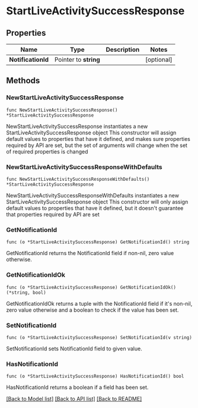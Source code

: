 # StartLiveActivitySuccessResponse

## Properties

Name | Type | Description | Notes
------------ | ------------- | ------------- | -------------
**NotificationId** | Pointer to **string** |  | [optional] 

## Methods

### NewStartLiveActivitySuccessResponse

`func NewStartLiveActivitySuccessResponse() *StartLiveActivitySuccessResponse`

NewStartLiveActivitySuccessResponse instantiates a new StartLiveActivitySuccessResponse object
This constructor will assign default values to properties that have it defined,
and makes sure properties required by API are set, but the set of arguments
will change when the set of required properties is changed

### NewStartLiveActivitySuccessResponseWithDefaults

`func NewStartLiveActivitySuccessResponseWithDefaults() *StartLiveActivitySuccessResponse`

NewStartLiveActivitySuccessResponseWithDefaults instantiates a new StartLiveActivitySuccessResponse object
This constructor will only assign default values to properties that have it defined,
but it doesn't guarantee that properties required by API are set

### GetNotificationId

`func (o *StartLiveActivitySuccessResponse) GetNotificationId() string`

GetNotificationId returns the NotificationId field if non-nil, zero value otherwise.

### GetNotificationIdOk

`func (o *StartLiveActivitySuccessResponse) GetNotificationIdOk() (*string, bool)`

GetNotificationIdOk returns a tuple with the NotificationId field if it's non-nil, zero value otherwise
and a boolean to check if the value has been set.

### SetNotificationId

`func (o *StartLiveActivitySuccessResponse) SetNotificationId(v string)`

SetNotificationId sets NotificationId field to given value.

### HasNotificationId

`func (o *StartLiveActivitySuccessResponse) HasNotificationId() bool`

HasNotificationId returns a boolean if a field has been set.


[[Back to Model list]](../README.md#documentation-for-models) [[Back to API list]](../README.md#documentation-for-api-endpoints) [[Back to README]](../README.md)


